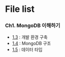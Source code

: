 # File list

### Ch1. MongoDB 이해하기
* [1.3](https://github.com/TaekGeunLee/study_MongoDB/tree/master/B1/1) : 개발 환경 구축
* [1.4](https://github.com/TaekGeunLee/study_MongoDB/tree/master/B1/2) : MongoDB 구조
* [1.5](https://github.com/TaekGeunLee/study_MongoDB/tree/master/B1/3) : 데이터 타입





